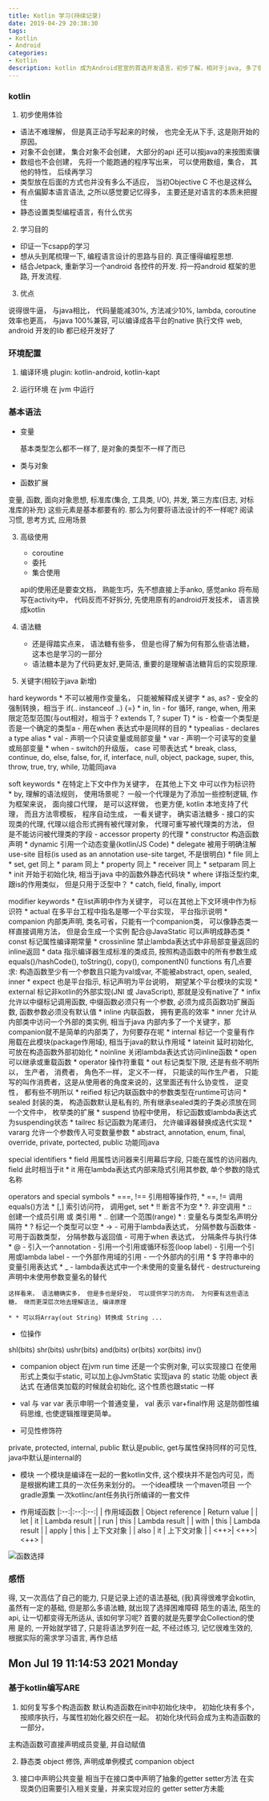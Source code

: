 ```yaml
---
title: Kotlin 学习(持续记录)
date: 2019-04-29 20:38:30
tags: 
- Kotlin
- Android
categories: 
- Kotlin
description: kotlin 成为Android官宣的首选开发语言，初步了解，相对于java, 多了很多语法糖，形式上简化的编码，正好可以结合着Java一起， 多学习几门语言还是有好处的，多个角度， 了解编程语言的设计思想。本文就记录学习Kotlin过程中的碎片性想法。
---
```


### kotlin
1. 初步使用体验
- 语法不难理解， 但是真正动手写起来的时候， 也完全无从下手, 这是刚开始的原因。
- 对象不会创建， 集合对象不会创建， 大部分的api 还可以按java的来按图索骥
- 数组也不会创建， 先将一个能跑通的程序写出来， 可以使用数组，集合， 其他的特性， 后续再学习
- 类型放在后面的方式也并没有多么不适应， 当初Objective C 不也是这样么
- 有点偏脚本语言语法,  之所以感觉要记忆得多， 主要还是对语言的本质未把握住
- 静态设置类型编程语言，有什么优劣

2. 学习目的
- 印证一下csapp的学习
- 想从头到尾梳理一下, 编程语言设计的思路与目的. 真正懂得编程思想. 
- 结合Jetpack, 重新学习一个android 各控件的开发. 捋一捋android 框架的思路, 开发流程.

3. 优点

说得很牛逼， 与java相比， 代码量能减30%, 方法减少10%, lambda, coroutine 效率也更高，
与java 100%兼容, 可以编译成各平台的native 执行文件
web, android 开发的lib 都已经开发好了

### 环境配置
1. 编译环境
plugin: kotlin-android, kotlin-kapt

2. 运行环境
在 jvm 中运行
### 基本语法
- 变量

	基本类型怎么都不一样了, 是对象的类型不一样了而已

- 类与对象
- 函数扩展

变量, 函数, 面向对象思想, 标准库(集合, 工具类, I/O), 并发, 第三方库(日志, 对标准库的补充) 这些元素是基本都要有的. 
那么为何要将语法设计的不一样呢? 阅读习惯, 思考方式, 应用场景

3. 高级使用
    - coroutine
    - 委托
    - 集合使用

    api的使用还是要查文档， 熟能生巧，先不想直接上手anko, 感觉anko 将布局写在activity中， 代码反而不好拆分, 先使用原有的android开发技术， 语言换成kotlin

4. 语法糖
    - 还是得踏实点来， 语法糖有些多， 但是也得了解为何有那么些语法糖， 这本也是学习的一部分
	- 语法糖本是为了代码更友好,更简洁, 重要的是理解语法糖背后的实现原理. 

5. 关键字(相较于java 新增)

hard keywords
    * 不可以被用作变量名， 只能被解释成关键字
    * as, as?
        - 安全的强制转换，相当于 if(.. instanceof ..) {=}
    * in, !in
        - for 循环, range, when, 用来限定范型范围(与out相对，相当于 ? extends T, ? super T)
    * is
        - 检查一个类型是否是一个确定的类型a
        - 用在when 表达式中是同样的目的
    * typealias
        - declares a type alias
    * val
        - 声明一个只读变量或局部变量
    * var
        - 声明一个可读写的变量或局部变量
    * when
        - switch的升级版， case 可带表达式
    * break, class, continue, do, else, false, for, if, interface, null, object, package, super, this, throw, true, try, while, 功能同java

soft keywords
    * 在特定上下文中作为关键字， 在其他上下文 中可以作为标识符
    * by, 理解的语法规则， 使用场景呢？ 一般一个代理是为了添加一些控制逻辑, 作为框架来说， 面向接口代理， 是可以这样做， 也更方便, kotlin 本地支持了代理， 而且方法零模板， 程序自动生成， 一看关键字， 确实语法糖多
        - 接口的实现类的代理, 代理以组合形式拥有被代理对象， 代理可重写被代理类的方法， 但是不能访问被代理类的字段
        - accessor property 的代理
    * constructor 构造函数声明
    * dynamic 引用一个动态变量(kotlin/JS Code)
    * delegate 被用于明确注解 use-site 目标(is used as an annotation use-site target, 不是很明白)
    * file 同上
    * set, get 同上 
    * param 同上
    * property 同上
    * receiver 同上
    * setparam 同上
    * init 开始于初始化块, 相当于java 中的函数外静态代码块
    * where 详指泛型约束, 跟is的作用类似， 但是只用于泛型中？
    * catch, field, finally, import

modifier keywords
    * 在list声明中作为关键字， 可以在其他上下文环境中作为标识符
    * actual 在多平台工程中指名是哪一个平台实现， 平台指示说明
    * companion 内部类声明, 类名可省，只能有一个companion类， 可以像静态类一样直接调用方法， 但是会生成一个实例
        配合@JavaStatic 可以声明成静态类
    * const 标记属性编译期常量
    * crossinline 禁止lambda表达式中非局部变量返回的inline返回
    * data 指示编译器生成标准的类成员, 按照构造函数中的所有参数生成equals()/hashCode(), toString(), copy(), componentN() functions
        有几点要求: 构造函数至少有一个参数且只能为val或var, 不能被abstract, open, sealed, inner
    * expect 也是平台指示, 标记声明为平台说明， 期望某个平台模块的实现
    * external 标记非kotlin的外部实现(JNI 或 JavaScript), 那就是没有native了
    * infix 允许以中缀标记调用函数, 中缀函数必须只有一个参数, 必须为成员函数功扩展函数, 函数参数必须没有默认值
    * inline 内联函数， 拥有更高的效率
    * inner 允计从内部类中访问一个外部的类实例, 相当于java 内部内多了一个关键字，那companion就不是简单的内部类了，为何要存在呢
    * internal 标记一个变量有作用载在此模块(package作用域), 相当于java的默认作用域
    * lateinit 延时初始化, 可放在构造函数外部初始化
    * noinline 关闭lambda表达式访问inline函数
    * open 可以继承或重载函数
    * operator 操作符重载
    * out 标记类型下限, 还是有些不明所以， 生产者， 消费者， 角色不一样， 定义不一样， 只能读的叫作生产者， 只能写的叫作消费者，这是从使用者的角度来说的，这里面还有什么协变性， 逆变性， 都有些不明所以
    * reified 标记内联函数中的参数类型在runtime可访问
    * sealed 封装的类， 构造函数默认是私有的, 所有继承sealed类的子类必须放在同一个文件中， 枚举类的扩展
    * suspend 协程中使用， 标记函数或lambda表达式为suspending状态
    * tailrec 标记函数为尾递归， 允许编译器替换成迭代实现
    * vararg 允许一个参数传入可变数量参数
    * abstract, annotation, enum, final, override, private, portected, public 功能同java

special identifiers
    * field 用属性访问器来引用幕后字段, 只能在属性的访问器内, field 此时相当于it
    * it 用在lambda表达式内部来隐式引用其参数, 单个参数的隐式名称

operators and special symbols
    * ===, !== 引用相等操作符, 
    * ==, != 调用equals()方法
    * [,] 索引访问符， 调用get, set
    * !! 断言不为空
    * ?. 非空调用
    * :: 创建一个成员引用 或 类引用
    * .. 创建一个范围(range)
    * : 变量名与类型名声明分隔符
    * ? 标记一个类型可以空
    * -> 
        - 可用于lambda表达式， 分隔参数与函数体
        - 可用于函数类型， 分隔参数与返回值
        - 可用于when 表达式， 分隔条件与执行体
    * @ 
        - 引入一个annotation
        - 引用一个引用或循环标签(loop label)
        - 引用一个引用或lambda label
        - 一个外部作用域的引用
        - 一个外部内的引用
    * $ 字符串中的变量引用表达式
    * _ 
        - lambda表达式中一个未使用的变量名替代 
        - destructureing 声明中未使用参数变量名的替代

    这样看来， 语法糖确实多， 但是多也是好处， 可以提供学习的方向， 为何要有这些语法糖， 继而更深层次地去理解语法, 编译原理

	* * 可以将Array(out String) 转换成 String ...

- 位操作

shl(bits)
shr(bits)
ushr(bits)
and(bits)
or(bits)
xor(bits)
inv()
	
- companion object
 在jvm run time 还是一个实例对象, 可以实现接口
 在使用形式上类似于static, 可以加上@JvmStatic 实现java 的 static 功能
 object 表达式 在通信类加载的时候就会初始化, 这个性质也跟static 一样
	
- val 与 var
var 表示申明一个普通变量， val 表示 var+final作用
这是防御性编码思维, 也使逻辑推理更简单。

- 可见性修饰符

private, protected, internal, public
默认是public, get与属性保持同样的可见性, java中默认是internal的

- 模块
一个模块是编译在一起的一套kotlin文件, 这个模块并不是包内可见，而是根据构建工具的一次任务来划分的。 
一个idea模块
一个maven项目
一个gradle源集
一次kotlinc/ant任务执行所编译的一套文件

- 作用域函数
|:--:|:--:|:--:|
| 作用域函数 | Object reference | Return value |
| let | it | Lambda result |
| run | this | Lambda result |
| with | this | Lambda result |
| apply | this | 上下文对象 |
| also | it | 上下文对象 |
| <++>| <++>| <++> |

![函数选择](https://user-gold-cdn.xitu.io/2019/9/6/16d049bbdb6f658d?imageView2/0/w/1280/h/960/format/webp/ignore-error/1)

### 感悟

得, 又一次高估了自己的能力, 只是记录上述的语法基础, (我)真得很难学会kotlin, 虽然有一定的基础, 但是那么多语法糖, 就出现了选择困难障碍
陌生的语法, 陌生的api, 让一切都变得无所适从, 该如何学习呢? 首要的就是先要学会Collection的使用
是的, 一开始就学错了, 只是将语法罗列在一起, 不经过练习, 记忆很难生效的, 根据实际的需求学习语言, 再作总结

## Mon Jul 19 11:14:53 2021 Monday

### 基于kotlin编写ARE

1. 如何复写多个构造函数
默认构造函数在init中初始化块中， 初始化块有多个， 按顺序执行，与属性初始化器交织在一起。
初始化块代码会成为主构造函数的一部分， 

主构造函数可直接声明成员变量, 并自动赋值

2. 静态类
object 修饰, 声明成单例模式
companion object

3. 接口中声明公共变量
相当于在接口类中声明了抽象的getter setter方法
在实现类仍旧需要引入相关变量，并来实现对应的 getter setter方未能
